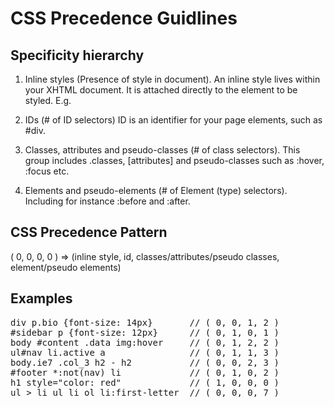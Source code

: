 # CSS Precedence Guidlines


## Specificity hierarchy

1. Inline styles (Presence of style in document).
An inline style lives within your XHTML document. It is attached directly to the element to be styled. E.g.

2. IDs (# of ID selectors)
ID is an identifier for your page elements, such as #div.

3. Classes, attributes and pseudo-classes (# of class selectors).
This group includes .classes, [attributes] and pseudo-classes such as :hover, :focus etc.

4. Elements and pseudo-elements (# of Element (type) selectors).
Including for instance :before and :after.

## CSS Precedence Pattern
( 0, 0, 0, 0 ) => (inline style, id, classes/attributes/pseudo classes, element/pseudo elements)


## Examples
<pre>
div p.bio {font-size: 14px}       // ( 0, 0, 1, 2 )
#sidebar p {font-size: 12px}      // ( 0, 1, 0, 1 )
body #content .data img:hover     // ( 0, 1, 2, 2 )
ul#nav li.active a                // ( 0, 1, 1, 3 ) 
body.ie7 .col_3 h2 - h2           // ( 0, 0, 2, 3 )
#footer *:not(nav) li             // ( 0, 1, 0, 2 )
h1 style="color: red"             // ( 1, 0, 0, 0 )
ul > li ul li ol li:first-letter  // ( 0, 0, 0, 7 )
</pre>
